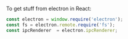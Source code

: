 To get stuff from electron in React:
 ```javascript
const electron = window.require('electron');
const fs = electron.remote.require('fs');
const ipcRenderer  = electron.ipcRenderer;
```
